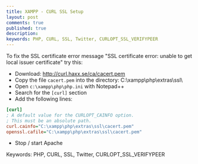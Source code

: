 ```yaml
---
title: XAMPP - CURL SSL Setup
layout: post
comments: true
published: true
description: 
keywords: PHP, CURL, SSL, Twitter, CURLOPT_SSL_VERIFYPEER
---
```


To fix the SSL certificate error message "SSL certificate error: unable to get local issuer certificate" try this:

* Download: <http://curl.haxx.se/ca/cacert.pem>
* Copy the file `cacert.pem` into the directory: C:\xampp\php\extras\ssl\
* Open `c:\xampp\php\php.ini` with Notepad++
* Search for the `[curl]` section
* Add the following lines:

 ```ini
[curl]
; A default value for the CURLOPT_CAINFO option.
; This must be an absolute path.
curl.cainfo="C:\xampp\php\extras\ssl\cacert.pem"
openssl.cafile="C:\xampp\php\extras\ssl\cacert.pem"
 ```
 
* Stop / start Apache


Keywords: PHP, CURL, SSL, Twitter, CURLOPT_SSL_VERIFYPEER
